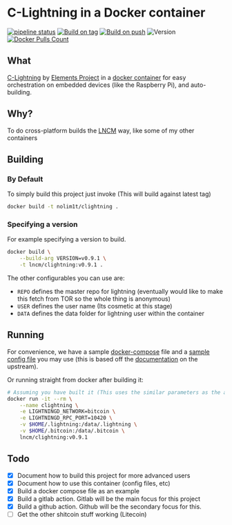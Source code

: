 # C-Lightning in a Docker container

[![pipeline status](https://gitlab.com/nolim1t/docker-clightning/badges/master/pipeline.svg)](https://gitlab.com/lncm/docker-clightning/-/commits/master)
[![Build on tag](https://github.com/lncm/docker-clightning/workflows/Docker%20build%20on%20tag/badge.svg)](https://github.com/lncm/docker-clightning/actions?query=workflow%3A%22Docker+build+on+tag%22)
[![Build on push](https://github.com/lncm/docker-clightning/workflows/Docker%20build%20on%20push/badge.svg)](https://github.com/lncm/docker-clightning/actions?query=workflow%3A%22Docker+build+on+push%22)
![Version](https://img.shields.io/github/v/release/lncm/docker-clightning?sort=semver) 
[![Docker Pulls Count](https://img.shields.io/docker/pulls/lncm/clightning.svg?style=flat)](https://hub.docker.com/r/lncm/clightning)

## What

[C-Lightning](https://github.com/ElementsProject/lightning) by [Elements Project](https://github.com/ElementsProject/) in a [docker container](https://gitlab.com/nolim1t/docker-clightning) for easy orchestration on embedded devices (like the Raspberry Pi), and auto-building.

## Why?

To do cross-platform builds the [LNCM](https://github.com/lncm/) way, like some of my other containers

## Building

### By Default

To simply build this project just invoke (This will build against latest tag)

```bash
docker build -t nolim1t/clightning .
```

### Specifying a version

For example specifying a version to build.


```bash
docker build \
    --build-arg VERSION=v0.9.1 \
    -t lncm/clightning:v0.9.1 .
```
The other configurables you can use are:

- `REPO` defines the master repo for lightning (eventually would like to make this fetch from TOR so the whole thing is anonymous)
- `USER` defines the user name (Its cosmetic at this stage)
- `DATA` defines the data folder for lightning user within the container

## Running

For convenience, we have a sample [docker-compose](https://gitlab.com/nolim1t/docker-clightning/-/raw/master/docker-compose.yml-dist) file and a [sample config file](https://gitlab.com/nolim1t/docker-clightning/-/raw/master/doc/config.dist)
you may use (this is based off the [documentation](https://github.com/ElementsProject/lightning/blob/master/doc/lightningd-config.5.md) on the upstream).

Or running straight from docker after building it:

```bash
# Assuming you have built it (This uses the similar parameters as the above docker-compose)
docker run -it --rm \
    --name clightning \
    -e LIGHTNINGD_NETWORK=bitcoin \
    -e LIGHTNINGD_RPC_PORT=10420 \
    -v $HOME/.lightning:/data/.lightning \
    -v $HOME/.bitcoin:/data/.bitcoin \
    lncm/clightning:v0.9.1
```


## Todo

- [x] Document how to build this project for more advanced users
- [x] Document how to use this container (config files, etc)
- [x] Build a docker compose file as an example
- [x] Build a gitlab action. Gitlab will be the main focus for this project
- [x] Build a github action. Github will be the secondary focus for this.
- [ ] Get the other shitcoin stuff working (Litecoin)
